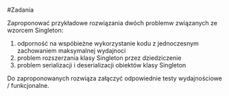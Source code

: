 #Zadania

Zaproponować przykładowe rozwiązania dwó￳ch problem￳w związanych ze wzorcem Singleton:

1. odporność na wsp￳óbieżne wykorzystanie kodu z jednoczesnym zachowaniem maksymalnej wydajnoci
2. problem rozszerzania klasy Singleton przez dziedziczenie
3. problem serializacji i deserializacji obiekt￳ów klasy Singleton

Do zaproponowanych rozwiąza￱ załączyć odpowiednie testy wydajnościowe / funkcjonalne.

